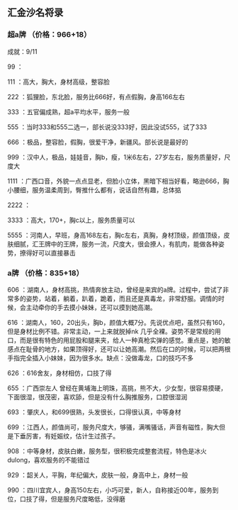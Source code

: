 ## 汇金沙名将录

### 超a牌 （价格：966+18）

成就：9/11

99 ：

111 ：高大，胸大，身材高级，整容脸

222 ：狐狸脸，东北脸，服务比666好，有点假胸，身高166左右

333 ：五官偏成熟，超a平均水平，服务一般

555 ：当时333和555二选一，部长说没333好，因此没试555，试了333

666 ：极品，整容脸，假胸，很爱干净，新疆风。部长说是最好的

999 ：汉中人，极品，娃娃音，胸b，瘦，1米6左右，27岁左右，服务质量好，尺度大

1111 ：广西口音，外貌一点点显老，但脸小立体，黑暗下相当好看，略逊666，胸小腰细，服务温柔周到，臀推什么都有，说话自然有趣，总体掂

2222 ：

3333 ：高大，170+，胸c以上，服务质量可以

5555 ：河南人，早班，身高168左右，胸c左右，真胸，身材顶级，颜值顶级，皮肤细腻，汇王牌中的王牌，服务一流，尺度大，很会撩人，有肌肉，能做各种姿势，撩得好可以直接暴击

### a牌 （价格：835+18）

606 ：湖南人，身材高挑，热情奔放主动，曾经是来宾的a牌。过程中，尝试了非常多的姿势，站着，躺着，趴着，跪着，而且还是真毒龙，非常舒服。调情的时候，会主动牵你的手去摸小妹妹，还可以摸到她高潮。

616 ：湖南人，160，20出头，胸b，颜值大概7分。先说优点吧，虽然只有160，但是身材比例不错。非常主动，一上来就脱掉nk 几乎全裸。姿势不是常规的用口，而是很有特色的用屁股和腿来夹，给人一种真枪实弹的感觉。重点是，她的敏感点在耻骨的地方，如果顶得好，还可以让她高潮。然后在口的时候，可以把两根手指完全插入小妹妹，因为很多水。缺点：没做毒龙，口的技巧不多

626 ：616舍友，身材相仿，口技了得

655 ：广西崇左人 曾经在黄埔海上明珠，高挑，熊不大，少女型，很容易摸硬，下面很湿，很茂密，喜欢舔，但是没有什么胸推服务，口腔很湿润

693 ：肇庆人，和699很熟，头发很长，口得很认真，中等身材

699 ：江西人，颜值尚可，服务尺度大，够骚，满嘴骚话，声音有磁性，胸大但是下垂厉害，有妊娠纹，估计生过孩子。

908 ：中等身材，皮肤白嫩，服务型，很积极完成整套流程，特色是冰火dulong，喜欢服务的不能错过

929 ：韶关人，平胸，年纪偏大，皮肤一般，身高中上，身材一般

990 ：四川宜宾人，身高150左右，小巧可爱，新人，自称接近00年，服务到位，口技了得，但是服务尺度略低，没得磨
